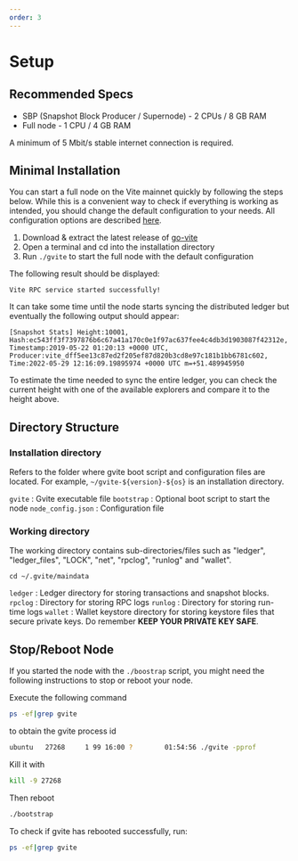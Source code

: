 ```yaml
---
order: 3
---
```


# Setup

## Recommended Specs
* SBP (Snapshot Block Producer / Supernode) - 2 CPUs / 8 GB RAM
* Full node - 1 CPU / 4 GB RAM

A minimum of 5 Mbit/s stable internet connection is required.

## Minimal Installation

You can start a full node on the Vite mainnet quickly by following the steps below. While this is a convenient way to check if everything is working as intended, you should change the default configuration to your needs. All configuration options are described [here](./configuration.md).

1. Download & extract the latest release of [go-vite](https://github.com/vitelabs/go-vite/releases)
2. Open a terminal and cd into the installation directory
3. Run `./gvite` to start the full node with the default configuration

The following result should be displayed:
```
Vite RPC service started successfully!
```

It can take some time until the node starts syncing the distributed ledger but eventually the following output should appear:
```
[Snapshot Stats] Height:10001, Hash:ec543ff3f7397876b6c67a41a170c0e1f97ac637fee4c4db3d1903087f42312e, Timestamp:2019-05-22 01:20:13 +0000 UTC, Producer:vite_dff5ee13c87ed2f205ef87d820b3cd8e97c181b1bb6781c602, Time:2022-05-29 12:16:09.19895974 +0000 UTC m=+51.489945950
```

To estimate the time needed to sync the entire ledger, you can check the current height with one of the available explorers and compare it to the height above.

## Directory Structure

### Installation directory
Refers to the folder where gvite boot script and configuration files are located. For example, `~/gvite-${version}-${os}` is an installation directory.

`gvite` : Gvite executable file
`bootstrap` : Optional boot script to start the node
`node_config.json` : Configuration file

### Working directory
The working directory contains sub-directories/files such as "ledger", "ledger_files", "LOCK", "net", "rpclog", "runlog" and "wallet".

```
cd ~/.gvite/maindata
```

`ledger` : Ledger directory for storing transactions and snapshot blocks.
`rpclog` : Directory for storing RPC logs
`runlog` : Directory for storing run-time logs
`wallet` : Wallet keystore directory for storing keystore files that secure private keys. Do remember **KEEP YOUR PRIVATE KEY SAFE**.

## Stop/Reboot Node

If you started the node with the `./boostrap` script, you might need the following instructions to stop or reboot your node.

Execute the following command
```bash
ps -ef|grep gvite
```

to obtain the gvite process id
```bash
ubuntu   27268     1 99 16:00 ?        01:54:56 ./gvite -pprof 
```

Kill it with
```bash
kill -9 27268
```

Then reboot
```bash
./bootstrap
```

To check if gvite has rebooted successfully, run:
```bash
ps -ef|grep gvite
```
